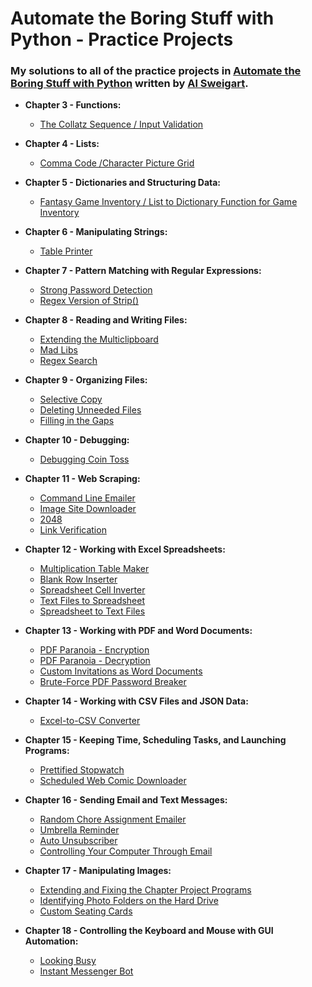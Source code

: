 # Automate the Boring Stuff with Python - Practice Projects
### My solutions to all of the practice projects in [Automate the Boring Stuff with Python](https://automatetheboringstuff.com/) written by [Al Sweigart](http://alsweigart.com/).

  *  **Chapter 3 - Functions:**  

      * [The Collatz Sequence / Input Validation](https://gitlab.com/IFinners/AtBS-Projects/blob/2cbf53472bc4c17c4cc69c0c563de925e862df91/Chapter%2003/Collatz.py)  

  * **Chapter 4 - Lists:**  

    * [Comma Code /Character Picture Grid](https://gitlab.com/IFinners/AtBS-Projects/blob/2cbf53472bc4c17c4cc69c0c563de925e862df91/Chapter%2004/comma_and_grid.py)  

  * **Chapter 5 - Dictionaries and Structuring Data:**  

    * [Fantasy Game Inventory / List to Dictionary Function for Game Inventory](https://gitlab.com/IFinners/AtBS-Projects/blob/2cbf53472bc4c17c4cc69c0c563de925e862df91/Chapter%2005/Game_Inventory.py)  

  * **Chapter 6 - Manipulating Strings:**  

    * [Table Printer](https://gitlab.com/IFinners/AtBS-Projects/blob/2cbf53472bc4c17c4cc69c0c563de925e862df91/Chapter%2006/table_printer.py)

  * **Chapter 7 - Pattern Matching with Regular Expressions:**  

    * [Strong Password Detection](https://gitlab.com/IFinners/AtBS-Projects/blob/2cbf53472bc4c17c4cc69c0c563de925e862df91/Chapter%2007/strong_password_detection.py)
    * [Regex Version of Strip()](https://gitlab.com/IFinners/AtBS-Projects/blob/2cbf53472bc4c17c4cc69c0c563de925e862df91/Chapter%2007/regex_strip.py)  

  * **Chapter 8 - Reading and Writing Files:**  

    * [Extending the Multiclipboard](https://gitlab.com/IFinners/AtBS-Projects/blob/2cbf53472bc4c17c4cc69c0c563de925e862df91/Chapter%2008/mcb_ext.pyw)
    * [Mad Libs](https://gitlab.com/IFinners/AtBS-Projects/blob/2cbf53472bc4c17c4cc69c0c563de925e862df91/Chapter%2008/mad_libs.py)
    * [Regex Search](https://gitlab.com/IFinners/AtBS-Projects/blob/2cbf53472bc4c17c4cc69c0c563de925e862df91/Chapter%2008/regex_search.py)  

  * **Chapter 9 - Organizing Files:**  

    * [Selective Copy](https://gitlab.com/IFinners/AtBS-Projects/blob/2cbf53472bc4c17c4cc69c0c563de925e862df91/Chapter%2009/selective_copy.py)  
    * [Deleting Unneeded Files](https://gitlab.com/IFinners/AtBS-Projects/blob/2cbf53472bc4c17c4cc69c0c563de925e862df91/Chapter%2009/deleting_unneeded.py)  
    * [Filling in the Gaps](https://gitlab.com/IFinners/AtBS-Projects/blob/2cbf53472bc4c17c4cc69c0c563de925e862df91/Chapter%2009/filling_gaps.py)  

  * **Chapter 10 - Debugging:**  

    * [Debugging Coin Toss](https://gitlab.com/IFinners/AtBS-Projects/blob/2cbf53472bc4c17c4cc69c0c563de925e862df91/Chapter%2010/debug_toss.py)

  * **Chapter 11 - Web Scraping:**  

    * [Command Line Emailer](https://gitlab.com/IFinners/AtBS-Projects/blob/2cbf53472bc4c17c4cc69c0c563de925e862df91/Chapter%2011/clemailer.py)
    * [Image Site Downloader](https://gitlab.com/IFinners/AtBS-Projects/blob/2cbf53472bc4c17c4cc69c0c563de925e862df91/Chapter%2011/img_down.py)
    * [2048](https://gitlab.com/IFinners/AtBS-Projects/blob/2cbf53472bc4c17c4cc69c0c563de925e862df91/Chapter%2011/2048.py)
    * [Link Verification](https://gitlab.com/IFinners/AtBS-Projects/blob/2cbf53472bc4c17c4cc69c0c563de925e862df91/Chapter%2011/link_verifier.py)

  * **Chapter 12 - Working with Excel Spreadsheets:**  

    * [Multiplication Table Maker](https://gitlab.com/IFinners/AtBS-Projects/blob/2cbf53472bc4c17c4cc69c0c563de925e862df91/Chapter%2012/multiplication_table.py)
    * [Blank Row Inserter](https://gitlab.com/IFinners/AtBS-Projects/blob/2cbf53472bc4c17c4cc69c0c563de925e862df91/Chapter%2012/blank_row_inserter.py)
    * [Spreadsheet Cell Inverter](https://gitlab.com/IFinners/AtBS-Projects/blob/2cbf53472bc4c17c4cc69c0c563de925e862df91/Chapter%2012/cell_inverter.py)
    * [Text Files to Spreadsheet](https://gitlab.com/IFinners/AtBS-Projects/blob/2cbf53472bc4c17c4cc69c0c563de925e862df91/Chapter%2012/text2sheet.py)
    * [Spreadsheet to Text Files](https://gitlab.com/IFinners/AtBS-Projects/blob/2cbf53472bc4c17c4cc69c0c563de925e862df91/Chapter%2012/sheet2text.py)
  
  * **Chapter 13 - Working with PDF and Word Documents:**  

    * [PDF Paranoia - Encryption](https://gitlab.com/IFinners/AtBS-Projects/blob/0ca52e3d7ade2231a77e19fb1ceeeda41338976d/Chapter%2013/pdf_encrypt.py)
    * [PDF Paranoia - Decryption](https://gitlab.com/IFinners/AtBS-Projects/blob/0ca52e3d7ade2231a77e19fb1ceeeda41338976d/Chapter%2013/pdf_decrypt.py)
    * [Custom Invitations as Word Documents](https://gitlab.com/IFinners/AtBS-Projects/blob/0ca52e3d7ade2231a77e19fb1ceeeda41338976d/Chapter%2013/invite_maker.py)
    * [Brute-Force PDF Password Breaker](https://gitlab.com/IFinners/AtBS-Projects/blob/0ca52e3d7ade2231a77e19fb1ceeeda41338976d/Chapter%2013/pdf_pass_break.py)

  * **Chapter 14 - Working with CSV Files and JSON Data:**  

    * [Excel-to-CSV Converter](https://gitlab.com/IFinners/AtBS-Projects/blob/0ca52e3d7ade2231a77e19fb1ceeeda41338976d/Chapter%2014/excel2csv.py)

  * **Chapter 15 - Keeping Time, Scheduling Tasks, and Launching Programs:**  

    * [Prettified Stopwatch](https://gitlab.com/IFinners/AtBS-Projects/blob/0ca52e3d7ade2231a77e19fb1ceeeda41338976d/Chapter%2015/pretty_stopwatch.py)
    * [Scheduled Web Comic Downloader](https://gitlab.com/IFinners/AtBS-Projects/blob/0ca52e3d7ade2231a77e19fb1ceeeda41338976d/Chapter%2015/comic_downloader.py)

  * **Chapter 16 - Sending Email and Text Messages:**  

    * [Random Chore Assignment Emailer](https://gitlab.com/IFinners/AtBS-Projects/blob/0ca52e3d7ade2231a77e19fb1ceeeda41338976d/Chapter%2016/random_chores.py)
    * [Umbrella Reminder](https://gitlab.com/IFinners/AtBS-Projects/blob/0ca52e3d7ade2231a77e19fb1ceeeda41338976d/Chapter%2016/umbrella-reminder.py)
    * [Auto Unsubscriber](https://gitlab.com/IFinners/AtBS-Projects/blob/0ca52e3d7ade2231a77e19fb1ceeeda41338976d/Chapter%2016/auto_unsubscriber.py)
    * [Controlling Your Computer Through Email](https://gitlab.com/IFinners/AtBS-Projects/blob/0ca52e3d7ade2231a77e19fb1ceeeda41338976d/Chapter%2016/torrent_launcher.py)

  * **Chapter 17 - Manipulating Images:**  

    * [Extending and Fixing the Chapter Project Programs](https://gitlab.com/IFinners/AtBS-Projects/blob/0ca52e3d7ade2231a77e19fb1ceeeda41338976d/Chapter%2017/resize-extended.py)
    * [Identifying Photo Folders on the Hard Drive](https://gitlab.com/IFinners/AtBS-Projects/blob/0ca52e3d7ade2231a77e19fb1ceeeda41338976d/Chapter%2017/photo_folder_finder.py)
    * [Custom Seating Cards](https://gitlab.com/IFinners/AtBS-Projects/blob/0ca52e3d7ade2231a77e19fb1ceeeda41338976d/Chapter%2017/custom-cards.py)

  * **Chapter 18 - Controlling the Keyboard and Mouse with GUI Automation:**  

    * [Looking Busy](https://gitlab.com/IFinners/AtBS-Projects/blob/0ca52e3d7ade2231a77e19fb1ceeeda41338976d/Chapter%2018/looking_busy.py)
    * [Instant Messenger Bot](https://gitlab.com/IFinners/AtBS-Projects/blob/57e0e1bd5f1a181956af20fb0174ae820313ed05/Chapter%2018/im_bot.py)
